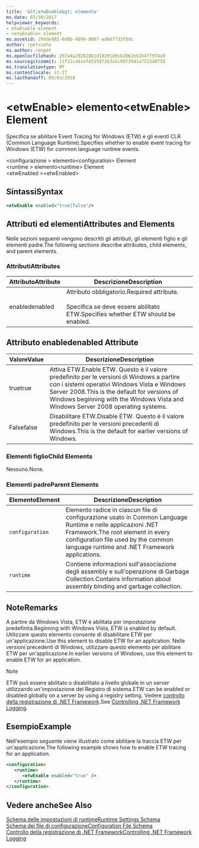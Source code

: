 ```yaml
---
title: '&lt;etwEnable&gt; elemento'
ms.date: 03/30/2017
helpviewer_keywords:
- etwEnable element
- <etwEnable> element
ms.assetid: 29dde982-6d8b-4099-8867-ad0d7733f6dc
author: rpetrusha
ms.author: ronpet
ms.openlocfilehash: 267a4a29282881d18201d0cb2062e91b4ff974a9
ms.sourcegitcommit: 11f11ca6cefe555972b3a5c99729d1a7523d8f50
ms.translationtype: MT
ms.contentlocale: it-IT
ms.lasthandoff: 05/03/2018
---
```

# <a name="ltetwenablegt-element"></a><span data-ttu-id="cd77b-102">&lt;etwEnable&gt; elemento</span><span class="sxs-lookup"><span data-stu-id="cd77b-102">&lt;etwEnable&gt; Element</span></span>
<span data-ttu-id="cd77b-103">Specifica se abilitare Event Tracing for Windows (ETW) e gli eventi CLR (Common Language Runtime).</span><span class="sxs-lookup"><span data-stu-id="cd77b-103">Specifies whether to enable event tracing for Windows (ETW) for common language runtime events.</span></span>  
  
 <span data-ttu-id="cd77b-104">\<configurazione > elemento</span><span class="sxs-lookup"><span data-stu-id="cd77b-104">\<configuration> Element</span></span>  
<span data-ttu-id="cd77b-105">\<runtime > elemento</span><span class="sxs-lookup"><span data-stu-id="cd77b-105">\<runtime> Element</span></span>  
<span data-ttu-id="cd77b-106">\<etwEnabled ></span><span class="sxs-lookup"><span data-stu-id="cd77b-106">\<etwEnabled></span></span>  
  
## <a name="syntax"></a><span data-ttu-id="cd77b-107">Sintassi</span><span class="sxs-lookup"><span data-stu-id="cd77b-107">Syntax</span></span>  
  
```xml  
<etwEnable enabled="true|false"/>  
```  
  
## <a name="attributes-and-elements"></a><span data-ttu-id="cd77b-108">Attributi ed elementi</span><span class="sxs-lookup"><span data-stu-id="cd77b-108">Attributes and Elements</span></span>  
 <span data-ttu-id="cd77b-109">Nelle sezioni seguenti vengono descritti gli attributi, gli elementi figlio e gli elementi padre.</span><span class="sxs-lookup"><span data-stu-id="cd77b-109">The following sections describe attributes, child elements, and parent elements.</span></span>  
  
### <a name="attributes"></a><span data-ttu-id="cd77b-110">Attributi</span><span class="sxs-lookup"><span data-stu-id="cd77b-110">Attributes</span></span>  
  
|<span data-ttu-id="cd77b-111">Attributo</span><span class="sxs-lookup"><span data-stu-id="cd77b-111">Attribute</span></span>|<span data-ttu-id="cd77b-112">Descrizione</span><span class="sxs-lookup"><span data-stu-id="cd77b-112">Description</span></span>|  
|---------------|-----------------|  
|<span data-ttu-id="cd77b-113">enabled</span><span class="sxs-lookup"><span data-stu-id="cd77b-113">enabled</span></span>|<span data-ttu-id="cd77b-114">Attributo obbligatorio.</span><span class="sxs-lookup"><span data-stu-id="cd77b-114">Required attribute.</span></span><br /><br /> <span data-ttu-id="cd77b-115">Specifica se deve essere abilitato ETW.</span><span class="sxs-lookup"><span data-stu-id="cd77b-115">Specifies whether ETW should be enabled.</span></span>|  
  
## <a name="enabled-attribute"></a><span data-ttu-id="cd77b-116">Attributo enabled</span><span class="sxs-lookup"><span data-stu-id="cd77b-116">enabled Attribute</span></span>  
  
|<span data-ttu-id="cd77b-117">Valore</span><span class="sxs-lookup"><span data-stu-id="cd77b-117">Value</span></span>|<span data-ttu-id="cd77b-118">Descrizione</span><span class="sxs-lookup"><span data-stu-id="cd77b-118">Description</span></span>|  
|-----------|-----------------|  
|<span data-ttu-id="cd77b-119">true</span><span class="sxs-lookup"><span data-stu-id="cd77b-119">true</span></span>|<span data-ttu-id="cd77b-120">Attiva ETW.</span><span class="sxs-lookup"><span data-stu-id="cd77b-120">Enable ETW.</span></span> <span data-ttu-id="cd77b-121">Questo è il valore predefinito per le versioni di Windows a partire con i sistemi operativi Windows Vista e Windows Server 2008.</span><span class="sxs-lookup"><span data-stu-id="cd77b-121">This is the default for versions of Windows beginning with the Windows Vista and Windows Server 2008 operating systems.</span></span>|  
|<span data-ttu-id="cd77b-122">False</span><span class="sxs-lookup"><span data-stu-id="cd77b-122">false</span></span>|<span data-ttu-id="cd77b-123">Disabilitare ETW.</span><span class="sxs-lookup"><span data-stu-id="cd77b-123">Disable ETW.</span></span> <span data-ttu-id="cd77b-124">Questo è il valore predefinito per le versioni precedenti di Windows.</span><span class="sxs-lookup"><span data-stu-id="cd77b-124">This is the default for earlier versions of Windows.</span></span>|  
  
### <a name="child-elements"></a><span data-ttu-id="cd77b-125">Elementi figlio</span><span class="sxs-lookup"><span data-stu-id="cd77b-125">Child Elements</span></span>  
 <span data-ttu-id="cd77b-126">Nessuno.</span><span class="sxs-lookup"><span data-stu-id="cd77b-126">None.</span></span>  
  
### <a name="parent-elements"></a><span data-ttu-id="cd77b-127">Elementi padre</span><span class="sxs-lookup"><span data-stu-id="cd77b-127">Parent Elements</span></span>  
  
|<span data-ttu-id="cd77b-128">Elemento</span><span class="sxs-lookup"><span data-stu-id="cd77b-128">Element</span></span>|<span data-ttu-id="cd77b-129">Descrizione</span><span class="sxs-lookup"><span data-stu-id="cd77b-129">Description</span></span>|  
|-------------|-----------------|  
|`configuration`|<span data-ttu-id="cd77b-130">Elemento radice in ciascun file di configurazione usato in Common Language Runtime e nelle applicazioni .NET Framework.</span><span class="sxs-lookup"><span data-stu-id="cd77b-130">The root element in every configuration file used by the common language runtime and .NET Framework applications.</span></span>|  
|`runtime`|<span data-ttu-id="cd77b-131">Contiene informazioni sull'associazione degli assembly e sull'operazione di Garbage Collection.</span><span class="sxs-lookup"><span data-stu-id="cd77b-131">Contains information about assembly binding and garbage collection.</span></span>|  
  
## <a name="remarks"></a><span data-ttu-id="cd77b-132">Note</span><span class="sxs-lookup"><span data-stu-id="cd77b-132">Remarks</span></span>  
 <span data-ttu-id="cd77b-133">A partire da Windows Vista, ETW è abilitata per impostazione predefinita.</span><span class="sxs-lookup"><span data-stu-id="cd77b-133">Beginning with Windows Vista, ETW is enabled by default.</span></span> <span data-ttu-id="cd77b-134">Utilizzare questo elemento consente di disabilitare ETW per un'applicazione.</span><span class="sxs-lookup"><span data-stu-id="cd77b-134">Use this element to disable ETW for an application.</span></span> <span data-ttu-id="cd77b-135">Nelle versioni precedenti di Windows, utilizzare questo elemento per abilitare ETW per un'applicazione.</span><span class="sxs-lookup"><span data-stu-id="cd77b-135">In earlier versions of Windows, use this element to enable ETW for an application.</span></span>  
  
> [!NOTE]
>  <span data-ttu-id="cd77b-136">ETW può essere abilitato o disabilitato a livello globale in un server utilizzando un'impostazione del Registro di sistema.</span><span class="sxs-lookup"><span data-stu-id="cd77b-136">ETW can be enabled or disabled globally on a server by using a registry setting.</span></span> <span data-ttu-id="cd77b-137">Vedere [controllo della registrazione di .NET Framework](../../../../../docs/framework/performance/controlling-logging.md).</span><span class="sxs-lookup"><span data-stu-id="cd77b-137">See [Controlling .NET Framework Logging](../../../../../docs/framework/performance/controlling-logging.md).</span></span>  
  
## <a name="example"></a><span data-ttu-id="cd77b-138">Esempio</span><span class="sxs-lookup"><span data-stu-id="cd77b-138">Example</span></span>  
 <span data-ttu-id="cd77b-139">Nell'esempio seguente viene illustrato come abilitare la traccia ETW per un'applicazione.</span><span class="sxs-lookup"><span data-stu-id="cd77b-139">The following example shows how to enable ETW tracing for an application.</span></span>  
  
```xml  
<configuration>  
   <runtime>  
      <etwEnable enabled="true" />  
   </runtime>  
</configuration>  
```  
  
## <a name="see-also"></a><span data-ttu-id="cd77b-140">Vedere anche</span><span class="sxs-lookup"><span data-stu-id="cd77b-140">See Also</span></span>  
 [<span data-ttu-id="cd77b-141">Schema delle impostazioni di runtime</span><span class="sxs-lookup"><span data-stu-id="cd77b-141">Runtime Settings Schema</span></span>](../../../../../docs/framework/configure-apps/file-schema/runtime/index.md)  
 [<span data-ttu-id="cd77b-142">Schema dei file di configurazione</span><span class="sxs-lookup"><span data-stu-id="cd77b-142">Configuration File Schema</span></span>](../../../../../docs/framework/configure-apps/file-schema/index.md)  
 [<span data-ttu-id="cd77b-143">Controllo della registrazione di .NET Framework</span><span class="sxs-lookup"><span data-stu-id="cd77b-143">Controlling .NET Framework Logging</span></span>](../../../../../docs/framework/performance/controlling-logging.md)
